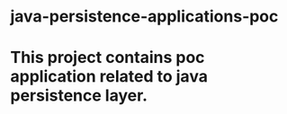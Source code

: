 # java-persistence-applications-poc


# This project contains poc application related to java persistence layer.